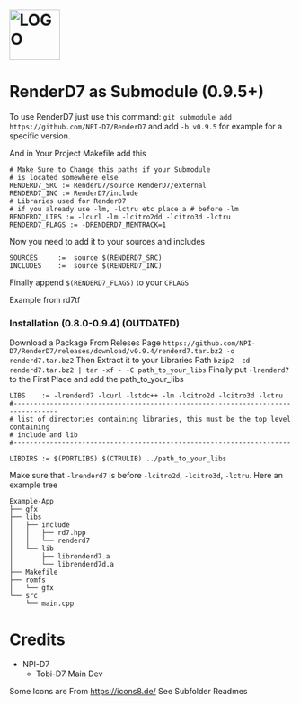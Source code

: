 # <img alt="LOGO" src="https://dev.npid7.de/tobid7/RenderD7/raw/branch/main/logo.png" height="90">
# RenderD7 as Submodule (0.9.5+)
To use RenderD7 just use this command: `git submodule add https://github.com/NPI-D7/RenderD7` and add `-b v0.9.5` for example for a specific version.


And in Your Project Makefile add this
```
# Make Sure to Change this paths if your Submodule
# is located somewhere else
RENDERD7_SRC := RenderD7/source RenderD7/external
RENDERD7_INC := RenderD7/include
# Libraries used for RenderD7
# if you already use -lm, -lctru etc place a # before -lm
RENDERD7_LIBS := -lcurl -lm -lcitro2dd -lcitro3d -lctru
RENDERD7_FLAGS := -DRENDERD7_MEMTRACK=1
```
Now you need to add it to your sources and includes
```
SOURCES		:=	source $(RENDERD7_SRC)
INCLUDES	:=	source $(RENDERD7_INC)
```
Finally append `$(RENDERD7_FLAGS)` to your `CFLAGS`

Example from rd7tf
### Installation (0.8.0-0.9.4) (OUTDATED)
Download a Package From Releses Page
`https://github.com/NPI-D7/RenderD7/releases/download/v0.9.4/renderd7.tar.bz2 -o renderd7.tar.bz2`
Then Extract it to your Libraries Path
`bzip2 -cd renderd7.tar.bz2 | tar -xf - -C path_to_your_libs`
Finally put `-lrenderd7` to the First Place and add the path_to_your_libs
```
LIBS	:= -lrenderd7 -lcurl -lstdc++ -lm -lcitro2d -lcitro3d -lctru
#---------------------------------------------------------------------------------
# list of directories containing libraries, this must be the top level containing
# include and lib
#---------------------------------------------------------------------------------
LIBDIRS	:= $(PORTLIBS) $(CTRULIB) ../path_to_your_libs
```
Make sure that `-lrenderd7` is before `-lcitro2d`, `-lcitro3d`, `-lctru`.
Here an example tree
```
Example-App
├── gfx
├── libs
│   ├── include
│   │   ├── rd7.hpp
│   │   └── renderd7
│   └── lib
│       ├── librenderd7.a
│       └── librenderd7d.a
├── Makefile
├── romfs
│   └── gfx
└── src
    └── main.cpp
```
# Credits
- NPI-D7
  - Tobi-D7 Main Dev

Some Icons are From
https://icons8.de/
See Subfolder Readmes
